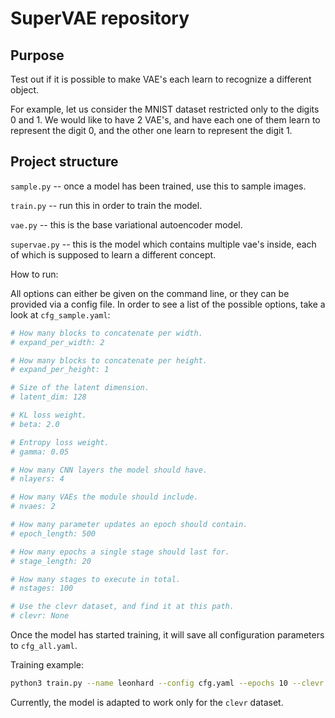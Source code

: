 # SuperVAE repository

## Purpose
Test out if it is possible to make VAE's each learn to recognize a different
object.

For example, let us consider the MNIST dataset restricted only to the digits 0
and 1.
We would like to have 2 VAE's, and have each one of them learn to represent the
digit 0, and the other one learn to represent the digit 1.


## Project structure
`sample.py` -- once a model has been trained, use this to sample images.

`train.py` -- run this in order to train the model.

`vae.py` -- this is the base variational autoencoder model.

`supervae.py` -- this is the model which contains multiple vae's inside, each of
   which is supposed to learn a different concept.



How to run:

All options can either be given on the command line, or they can be provided via a config file.
In order to see a list of the possible options, take a look at `cfg_sample.yaml`:

```yaml
# How many blocks to concatenate per width.
# expand_per_width: 2

# How many blocks to concatenate per height.
# expand_per_height: 1

# Size of the latent dimension.
# latent_dim: 128

# KL loss weight.
# beta: 2.0

# Entropy loss weight.
# gamma: 0.05

# How many CNN layers the model should have.
# nlayers: 4

# How many VAEs the module should include.
# nvaes: 2

# How many parameter updates an epoch should contain.
# epoch_length: 500

# How many epochs a single stage should last for.
# stage_length: 20

# How many stages to execute in total.
# nstages: 100

# Use the clevr dataset, and find it at this path.
# clevr: None
```

Once the model has started training, it will save all configuration parameters to `cfg_all.yaml`.
 
Training example:

```bash
python3 train.py --name leonhard --config cfg.yaml --epochs 10 --clevr ../clevr/ --nvaes 1
```

Currently, the model is adapted to work only for the `clevr` dataset.